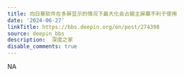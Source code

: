 ```yaml
---
title: 向日葵软件在多屏显示的情况下最大化会占据主屏幕不利于使用
date: '2024-06-27'
linkTitle: https://bbs.deepin.org/en/post/274398
source: deepin_bbs
description:  深度之家 
disable_comments: true
---
```

NA

